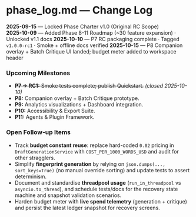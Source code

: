 # phase_log.md — Change Log

**2025-09-15** — Locked Phase Charter v1.0 (Original RC Scope)  
**2025-10-09** — Added Phase 8-11 Roadmap (~30 feature expansion) · Unlocked v1.1 docs
**2025-10-10** — P7 RC packaging complete · Tagged `v1.0.0-rc1` · Smoke + offline docs verified
**2025-10-15** — P8 Companion overlay + Batch Critique UI landed; budget meter added to workspace header

### Upcoming Milestones
- ~~**P7 → RC1:** Smoke tests complete; publish Quickstart.~~ *(closed 2025-10-10)*
- **P8:** Companion overlay + Batch Critique prototype.  
- **P9:** Analytics visualizations + Dashboard integration.  
- **P10:** Accessibility & Export Suite.  
- **P11:** Agents & Plugin Framework.

### Open Follow-up Items
- Track **budget constant reuse**: replace hard-coded `0.02` pricing in `DraftGenerationService` with `COST_PER_1000_WORDS_USD` and audit for other stragglers.
- Simplify **fingerprint generation** by relying on `json.dumps(..., sort_keys=True)` (no manual override sorting) and update tests to assert determinism.
- Document and standardise **threadpool usage** (`run_in_threadpool` vs `asyncio.to_thread`), and schedule tests/docs for the recovery state machine and snapshot validation scenarios.
- Harden budget meter with **live spend telemetry** (generation + critique) and persist the latest ledger snapshot for recovery screens.

